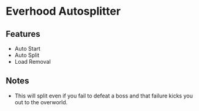 # Everhood Autosplitter

## Features
- Auto Start
- Auto Split
- Load Removal

## Notes
- This will split even if you fail to defeat a boss and that failure kicks you out to the overworld.
